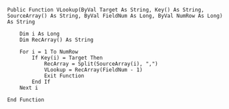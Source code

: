     Public Function VLookup(ByVal Target As String, Key() As String, SourceArray() As String, ByVal FieldNum As Long, ByVal NumRow As Long) As String

        Dim i As Long
        Dim RecArray() As String

        For i = 1 To NumRow
            If Key(i) = Target Then
                RecArray = Split(SourceArray(i), ",")
                VLookup = RecArray(FieldNum - 1)
                Exit Function
            End If
        Next i

    End Function
